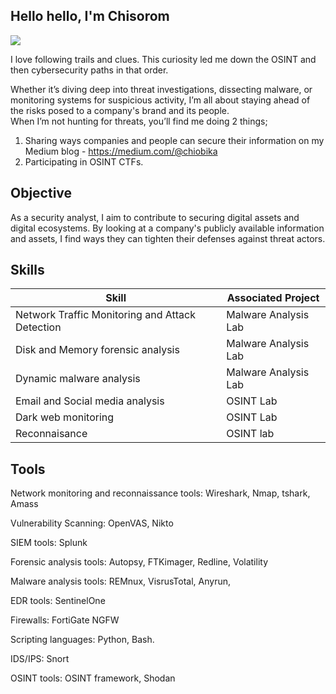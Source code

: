 ## Hello hello, I'm Chisorom 
<a href="https://linkedin.com/in/chisoromobika/"><img src="https://img.shields.io/badge/-LinkedIn-0072b1?&style=for-the-badge&logo=linkedin&logoColor=white" /></a>

I love following trails and clues. This curiosity led me down the OSINT and then cybersecurity paths in that order. 



Whether it’s diving deep into threat investigations, dissecting malware, or monitoring systems for suspicious activity, I’m all about staying ahead of the risks posed to a company's brand and its people.  
When I’m not hunting for threats, you’ll find me doing 2 things;
1. Sharing ways companies and people can secure their information on my Medium blog - https://medium.com/@chiobika
2. Participating in OSINT CTFs.


## Objective
As a security analyst, I aim to contribute to securing digital assets and digital ecosystems. By looking at a company's publicly available information and assets, I find ways they can tighten their defenses against threat actors. 




## Skills

| Skill                                         | Associated Project         |
|-------------------------------------------------|----------------------------|
| Network Traffic Monitoring and Attack Detection | Malware Analysis Lab|
| Disk and Memory forensic analysis               | Malware Analysis Lab|
| Dynamic malware analysis                        | Malware Analysis Lab |
| Email and Social media analysis                 | OSINT Lab|
| Dark web monitoring                             | OSINT Lab |
|Reconnaisance                                    | OSINT lab |


## Tools
Network monitoring and reconnaissance tools: Wireshark, Nmap, tshark, Amass 
  
Vulnerability Scanning: OpenVAS, Nikto
 
SIEM tools: Splunk

Forensic analysis tools: Autopsy, FTKimager, Redline, Volatility

Malware analysis tools: REMnux, VisrusTotal, Anyrun,  

EDR tools: SentinelOne

Firewalls: FortiGate NGFW

Scripting languages: Python, Bash.

IDS/IPS: Snort 

OSINT tools: OSINT framework, Shodan
